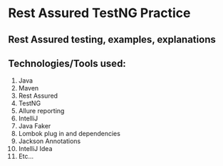 # Rest Assured TestNG Practice

## Rest Assured testing, examples, explanations

## Technologies/Tools used:

1. Java
2. Maven
3. Rest Assured
4. TestNG
5. Allure reporting
6. IntelliJ
7. Java Faker
8. Lombok plug in and dependencies
9. Jackson Annotations
10. IntelliJ Idea
11. Etc...
